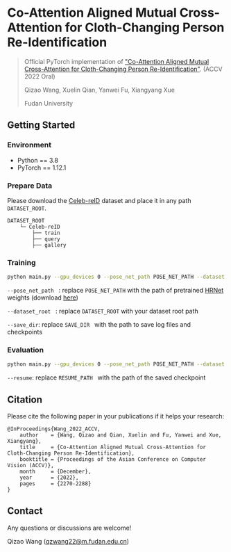 # Co-Attention Aligned Mutual Cross-Attention for Cloth-Changing Person Re-Identification

> Official PyTorch implementation of ["Co-Attention Aligned Mutual Cross-Attention for Cloth-Changing Person Re-Identification"](https://openaccess.thecvf.com/content/ACCV2022/papers/Wang_Co-Attention_Aligned_Mutual_Cross-Attention_for_Cloth-Changing_Person_Re-Identification_ACCV_2022_paper.pdf). (ACCV 2022 Oral)
>
> Qizao Wang, Xuelin Qian, Yanwei Fu, Xiangyang Xue
>
> Fudan University



## Getting Started

### Environment

- Python == 3.8
- PyTorch == 1.12.1

### Prepare Data

Please download the [Celeb-reID](https://github.com/Huang-3/Celeb-reID) dataset and place it in any path `DATASET_ROOT`.

    DATASET_ROOT
    	└─ Celeb-reID
    		├── train
    		├── query
    		├── gallery

### Training

```sh
python main.py --gpu_devices 0 --pose_net_path POSE_NET_PATH --dataset celeb --dataset_root DATASET_ROOT --dataset_filename Celeb-reID --save_dir SAVE_DIR --save_checkpoint
```

`--pose_net_path ` : replace `POSE_NET_PATH` with the path of pretrained [HRNet](https://github.com/leoxiaobin/deep-high-resolution-net.pytorch) weights (download [here](https://drive.google.com/file/d/10ZfIsFgReAGdDwOZSoc4URPM7dt4EEXz/view?usp=sharing))

`--dataset_root ` : replace `DATASET_ROOT` with your dataset root path

`--save_dir`: replace `SAVE_DIR ` with the path to save log files and checkpoints

### Evaluation

```sh
python main.py --gpu_devices 0 --pose_net_path POSE_NET_PATH --dataset celeb --dataset_root DATASET_ROOT --dataset_filename Celeb-reID --resume RESUME_PATH --save_dir SAVE_DIR --evaluate
```

`--resume`: replace `RESUME_PATH ` with the path of the saved checkpoint



## Citation

Please cite the following paper in your publications if it helps your research:

```
@InProceedings{Wang_2022_ACCV,
    author    = {Wang, Qizao and Qian, Xuelin and Fu, Yanwei and Xue, Xiangyang},
    title     = {Co-Attention Aligned Mutual Cross-Attention for Cloth-Changing Person Re-Identification},
    booktitle = {Proceedings of the Asian Conference on Computer Vision (ACCV)},
    month     = {December},
    year      = {2022},
    pages     = {2270-2288}
}
```



## Contact

Any questions or discussions are welcome!

Qizao Wang (<qzwang22@m.fudan.edu.cn>)